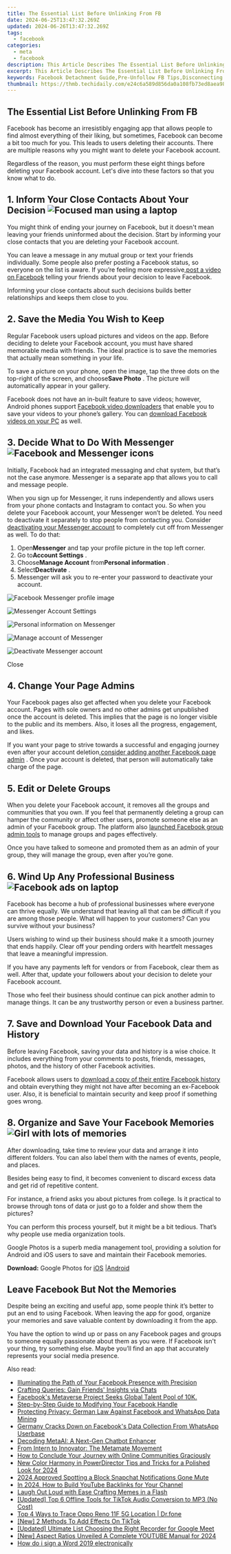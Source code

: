 ```yaml
---
title: The Essential List Before Unlinking From FB
date: 2024-06-25T13:47:32.269Z
updated: 2024-06-26T13:47:32.269Z
tags:
  - facebook
categories:
  - meta
  - facebook
description: This Article Describes The Essential List Before Unlinking From FB
excerpt: This Article Describes The Essential List Before Unlinking From FB
keywords: Facebook Detachment Guide,Pre-Unfollow FB Tips,Disconnecting Facebook Procedures,Unlink FB Steps Essential,Navigating FB Unlink,Exit FB With Care List,FB Severance Keywords
thumbnail: https://thmb.techidaily.com/e24c6a589d856da0a108fb73ed8aea987528294a85122e6caa68a425ef40bc26.jpg
---
```


## The Essential List Before Unlinking From FB

 Facebook has become an irresistibly engaging app that allows people to find almost everything of their liking, but sometimes, Facebook can become a bit too much for you. This leads to users deleting their accounts. There are multiple reasons why you might want to delete your Facebook account.

 Regardless of the reason, you must perform these eight things before deleting your Facebook account. Let's dive into these factors so that you know what to do.

## 1\. Inform Your Close Contacts About Your Decision ![Focused man using a laptop](https://static1.makeuseofimages.com/wordpress/wp-content/uploads/2022/10/Man-using-a-laptop.jpg)

 You might think of ending your journey on Facebook, but it doesn't mean leaving your friends uninformed about the decision. Start by informing your close contacts that you are deleting your Facebook account.

 You can leave a message in any mutual group or text your friends individually. Some people also prefer posting a Facebook status, so everyone on the list is aware. If you’re feeling more expressive,[post a video on Facebook](https://www.makeuseof.com/how-to-post-video-on-facebook/) telling your friends about your decision to leave Facebook.

 Informing your close contacts about such decisions builds better relationships and keeps them close to you.

## 2\. Save the Media You Wish to Keep

 Regular Facebook users upload pictures and videos on the app. Before deciding to delete your Facebook account, you must have shared memorable media with friends. The ideal practice is to save the memories that actually mean something in your life.

 To save a picture on your phone, open the image, tap the three dots on the top-right of the screen, and choose**Save Photo** . The picture will automatically appear in your gallery.

 Facebook does not have an in-built feature to save videos; however, Android phones support [Facebook video downloaders](https://www.makeuseof.com/tag/3-ways-to-download-videos-from-facebook-si/) that enable you to save your videos to your phone’s gallery. You can [download Facebook videos on your PC](https://www.makeuseof.com/tag/download-private-facebook-videos/) as well.

## 3\. Decide What to Do With Messenger ![Facebook and Messenger icons](https://static1.makeuseofimages.com/wordpress/wp-content/uploads/2022/10/Facebook-and-Messenger-icons.jpg)

 Initially, Facebook had an integrated messaging and chat system, but that’s not the case anymore. Messenger is a separate app that allows you to call and message people.

 When you sign up for Messenger, it runs independently and allows users from your phone contacts and Instagram to contact you. So when you delete your Facebook account, your Messenger won’t be deleted. You need to deactivate it separately to stop people from contacting you. Consider [deactivating your Messenger account](https://www.makeuseof.com/tag/deactivate-facebook-messenger/) to completely cut off from Messenger as well. To do that:

1. Open**Messenger** and tap your profile picture in the top left corner.
2. Go to**Account Settings** .
3. Choose**Manage Account** from**Personal information** .
4. Select**Deactivate** .
5. Messenger will ask you to re-enter your password to deactivate your account.

![Facebook Messenger profile image](https://static1.makeuseofimages.com/wordpress/wp-content/uploads/2022/10/Facebook-Messenger-profile-image.JPG)

![Messenger Account Settings](https://static1.makeuseofimages.com/wordpress/wp-content/uploads/2022/10/Messenger-Account-Settings.JPG)

![Personal information on Messenger](https://static1.makeuseofimages.com/wordpress/wp-content/uploads/2022/10/Personal-information-on-Messenger.JPG)

![Manage account of Messenger](https://static1.makeuseofimages.com/wordpress/wp-content/uploads/2022/10/Manage-account-of-Messenger.JPG)

![Deactivate Messenger account](https://static1.makeuseofimages.com/wordpress/wp-content/uploads/2022/10/Deactivate-Messenger-account.JPG)

Close

## 4\. Change Your Page Admins

 Your Facebook pages also get affected when you delete your Facebook account. Pages with sole owners and no other admins get unpublished once the account is deleted. This implies that the page is no longer visible to the public and its members. Also, it loses all the progress, engagement, and likes.

 If you want your page to strive towards a successful and engaging journey even after your account deletion,[consider adding another Facebook page admin](https://www.makeuseof.com/how-to-add-admin-to-facebook-page/) . Once your account is deleted, that person will automatically take charge of the page.

## 5\. Edit or Delete Groups

 When you delete your Facebook account, it removes all the groups and communities that you own. If you feel that permanently deleting a group can hamper the community or affect other users, promote someone else as an admin of your Facebook group. The platform also [launched Facebook group admin tools](https://www.makeuseof.com/facebook-launches-new-admin-tools-community-moderation/) to manage groups and pages effectively.

 Once you have talked to someone and promoted them as an admin of your group, they will manage the group, even after you’re gone.

## 6\. Wind Up Any Professional Business ![Facebook ads on laptop](https://static1.makeuseofimages.com/wordpress/wp-content/uploads/2022/10/Facebook-ads-on-laptop.jpg)

 Facebook has become a hub of professional businesses where everyone can thrive equally. We understand that leaving all that can be difficult if you are among those people. What will happen to your customers? Can you survive without your business?

 Users wishing to wind up their business should make it a smooth journey that ends happily. Clear off your pending orders with heartfelt messages that leave a meaningful impression.

 If you have any payments left for vendors or from Facebook, clear them as well. After that, update your followers about your decision to delete your Facebook account.

 Those who feel their business should continue can pick another admin to manage things. It can be any trustworthy person or even a business partner.

## 7\. Save and Download Your Facebook Data and History

 Before leaving Facebook, saving your data and history is a wise choice. It includes everything from your comments to posts, friends, messages, photos, and the history of other Facebook activities.

 Facebook allows users to [download a copy of their entire Facebook history](https://www.makeuseof.com/tag/download-entire-facebook-history-data-downloader/) and obtain everything they might not have after becoming an ex-Facebook user. Also, it is beneficial to maintain security and keep proof if something goes wrong.

## 8\. Organize and Save Your Facebook Memories ![Girl with lots of memories](https://static1.makeuseofimages.com/wordpress/wp-content/uploads/2022/10/Girl-with-lots-of-memories.jpg)

 After downloading, take time to review your data and arrange it into different folders. You can also label them with the names of events, people, and places.

 Besides being easy to find, it becomes convenient to discard excess data and get rid of repetitive content.

 For instance, a friend asks you about pictures from college. Is it practical to browse through tons of data or just go to a folder and show them the pictures?

 You can perform this process yourself, but it might be a bit tedious. That’s why people use media organization tools.

 Google Photos is a superb media management tool, providing a solution for Android and iOS users to save and maintain their Facebook memories.

**Download:** Google Photos for [iOS](https://apps.apple.com/us/app/google-photos/id962194608) |[Android](https://www.anrdoezrs.net/links/7251228/type/dlg/sid/UUmuoUeUpU2017148/https://play.google.com/store/apps/details?id=com.google.android.apps.photos&hl=en&gl=US)

## Leave Facebook But Not the Memories

 Despite being an exciting and useful app, some people think it’s better to put an end to using Facebook. When leaving the app for good, organize your memories and save valuable content by downloading it from the app.

 You have the option to wind up or pass on any Facebook pages and groups to someone equally passionate about them as you were. If Facebook isn't your thing, try something else. Maybe you’ll find an app that accurately represents your social media presence.


<ins class="adsbygoogle"
     style="display:block"
     data-ad-format="autorelaxed"
     data-ad-client="ca-pub-7571918770474297"
     data-ad-slot="1223367746"></ins>



<ins class="adsbygoogle"
     style="display:block"
     data-ad-client="ca-pub-7571918770474297"
     data-ad-slot="8358498916"
     data-ad-format="auto"
     data-full-width-responsive="true"></ins>

<span class="atpl-alsoreadstyle">Also read:</span>
<div><ul>
<li><a href="https://facebook.techidaily.com/illuminating-the-path-of-your-facebook-presence-with-precision/"><u>Illuminating the Path of Your Facebook Presence with Precision</u></a></li>
<li><a href="https://facebook.techidaily.com/crafting-queries-gain-friends-insights-via-chats/"><u>Crafting Queries: Gain Friends' Insights via Chats</u></a></li>
<li><a href="https://facebook.techidaily.com/facebooks-metaverse-project-seeks-global-talent-pool-of-10k/"><u>Facebook's Metaverse Project Seeks Global Talent Pool of 10K.</u></a></li>
<li><a href="https://facebook.techidaily.com/step-by-step-guide-to-modifying-your-facebook-handle/"><u>Step-by-Step Guide to Modifying Your Facebook Handle</u></a></li>
<li><a href="https://facebook.techidaily.com/protecting-privacy-german-law-against-facebook-and-whatsapp-data-mining/"><u>Protecting Privacy: German Law Against Facebook and WhatsApp Data Mining</u></a></li>
<li><a href="https://facebook.techidaily.com/germany-cracks-down-on-facebooks-data-collection-from-whatsapp-userbase/"><u>Germany Cracks Down on Facebook's Data Collection From WhatsApp Userbase</u></a></li>
<li><a href="https://facebook.techidaily.com/decoding-metaai-a-next-gen-chatbot-enhancer/"><u>Decoding MetaAI: A Next-Gen Chatbot Enhancer</u></a></li>
<li><a href="https://facebook.techidaily.com/from-intern-to-innovator-the-metamate-movement/"><u>From Intern to Innovator: The Metamate Movement</u></a></li>
<li><a href="https://facebook.techidaily.com/how-to-conclude-your-journey-with-online-communities-graciously/"><u>How to Conclude Your Journey with Online Communities Graciously</u></a></li>
<li><a href="https://video-content-creator.techidaily.com/new-color-harmony-in-powerdirector-tips-and-tricks-for-a-polished-look-for-2024/"><u>New Color Harmony in PowerDirector Tips and Tricks for a Polished Look for 2024</u></a></li>
<li><a href="https://snapchat-videos.techidaily.com/2024-approved-spotting-a-block-snapchat-notifications-gone-mute/"><u>2024 Approved  Spotting a Block  Snapchat Notifications Gone Mute</u></a></li>
<li><a href="https://youtube-help.techidaily.com/in-2024-how-to-build-youtube-backlinks-for-your-channel/"><u>In 2024, How to Build YouTube Backlinks for Your Channel</u></a></li>
<li><a href="https://extra-information.techidaily.com/laugh-out-loud-with-ease-crafting-memes-in-a-flash/"><u>Laugh Out Loud with Ease  Crafting Memes in a Flash</u></a></li>
<li><a href="https://tiktok-video-recordings.techidaily.com/updated-top-6-offline-tools-for-tiktok-audio-conversion-to-mp3-no-cost/"><u>[Updated] Top 6 Offline Tools for TikTok Audio Conversion to MP3 (No Cost)</u></a></li>
<li><a href="https://android-location-track.techidaily.com/top-4-ways-to-trace-oppo-reno-11f-5g-location-drfone-by-drfone-virtual-android/"><u>Top 4 Ways to Trace Oppo Reno 11F 5G Location | Dr.fone</u></a></li>
<li><a href="https://extra-lessons.techidaily.com/new-2-methods-to-add-effects-on-tiktok/"><u>[New] 2 Methods To Add Effects On TikTok</u></a></li>
<li><a href="https://remote-screen-capture.techidaily.com/updated-ultimate-list-choosing-the-right-recorder-for-google-meet/"><u>[Updated] Ultimate List  Choosing the Right Recorder for Google Meet</u></a></li>
<li><a href="https://facebook-video-share.techidaily.com/new-aspect-ratios-unveiled-a-complete-youtube-manual-for-2024/"><u>[New] Aspect Ratios Unveiled  A Complete YOUTUBE Manual for 2024</u></a></li>
<li><a href="https://phone-solutions.techidaily.com/how-do-i-sign-a-word-2019-electronically-by-ldigisigner-sign-a-word-sign-a-word/"><u>How do i sign a Word 2019 electronically</u></a></li>
</ul></div>
